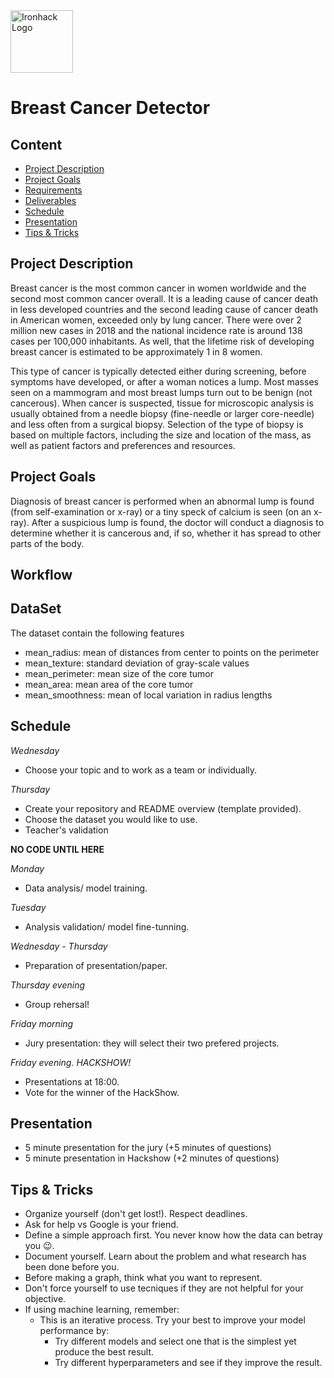<img src="https://bit.ly/2VnXWr2" alt="Ironhack Logo" width="100"/>

# Breast Cancer Detector

## Content
- [Project Description](#project-description)
- [Project Goals](#project-goals)
- [Requirements](#requirements)
- [Deliverables](#deliverables)
- [Schedule](#schedule)
- [Presentation](#presentation)
- [Tips & Tricks](#tips-&-tricks)

<a name="project-description"></a>

## Project Description
Breast cancer is the most common cancer in women worldwide and the second most common cancer overall. It is a leading cause of cancer death in less developed countries and the second leading cause of cancer death in American women, exceeded only by lung cancer. There were over 2 million new cases in 2018 and the national incidence rate is around 138 cases per 100,000 inhabitants. As well, that the lifetime risk of developing breast cancer is estimated to be approximately 1 in 8 women. 

This type of cancer is typically detected either during screening, before symptoms have developed, or after a woman notices a lump. Most masses seen on a mammogram and most breast lumps turn out to be benign (not cancerous). When cancer is suspected, tissue for microscopic analysis is usually obtained from a needle biopsy (fine-needle or larger core-needle) and less often from a surgical biopsy. Selection of the type of biopsy is based on multiple factors, including the size and location of the mass, as well as patient factors and preferences and resources.

<a name="project-goals"></a>

## Project Goals
Diagnosis of breast cancer is performed when an abnormal lump is found (from self-examination or x-ray) or a tiny speck of calcium is seen (on an x-ray). After a suspicious lump is found, the doctor will conduct a diagnosis to determine whether it is cancerous and, if so, whether it has spread to other parts of the body.


<a name="requirements"></a>

## Workflow


<a name="deliverables"></a>

## DataSet
The dataset contain the following features
- mean_radius: mean of distances from center to points on the perimeter
- mean_texture: standard deviation of gray-scale values
- mean_perimeter: mean size of the core tumor
- mean_area: mean area of the core tumor
- mean_smoothness: mean of local variation in radius lengths
<a name="schedule"></a>

## Schedule
*Wednesday*
* Choose your topic and to work as a team or individually.

*Thursday*
* Create your repository and README overview (template provided).
* Choose the dataset you would like to use.
* Teacher's validation

**NO CODE UNTIL HERE**

*Monday*
* Data analysis/ model training.

*Tuesday*
* Analysis validation/ model fine-tunning.

*Wednesday - Thursday*
* Preparation of presentation/paper.

*Thursday evening*
* Group rehersal!

*Friday morning*
* Jury presentation: they will select their two prefered projects.

*Friday evening. HACKSHOW!*
* Presentations at 18:00.
* Vote for the winner of the HackShow.

<a name="presentation"></a>

## Presentation
* 5 minute presentation for the jury (+5 minutes of questions)
* 5 minute presentation in Hackshow (+2 minutes of questions)

<a name="tips-&-tricks"></a>

## Tips & Tricks
* Organize yourself (don't get lost!). Respect deadlines.
* Ask for help vs Google is your friend.
* Define a simple approach first. You never know how the data can betray you 😉.
* Document yourself. Learn about the problem and what research has been done before you.
* Before making a graph, think what you want to represent.
* Don't force yourself to use tecniques if they are not helpful for your objective.
* If using machine learning, remember:
  * This is an iterative process. Try your best to improve your model performance by:
    * Try different models and select one that is the simplest yet produce the best result.
    * Try different hyperparameters and see if they improve the result.

